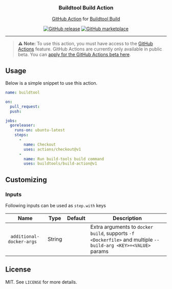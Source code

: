 <p align="center">
  <h3 align="center">Buildtool Build Action</h3>
  <p align="center"><a href="https://github.com/features/actions">GitHub Action</a> for <a href="https://buildtools.io/commands/#build">Buildtool Build</a></p>
  <p align="center">
    <a href="https://github.com/buildtool/build-action/releases/latest"><img alt="GitHub release" src="https://img.shields.io/github/release/buildtool/build-action.svg?logo=github"></a>
    <a href="https://github.com/marketplace/actions/github-action-for-build"><img alt="GitHub marketplace" src="https://img.shields.io/badge/marketplace-build--action-blue?logo=github"></a>
  </p>
</p>

---

> **:warning: Note:** To use this action, you must have access to the [GitHub Actions](https://github.com/features/actions) feature. GitHub Actions are currently only available in public beta. You can [apply for the GitHub Actions beta here](https://github.com/features/actions/signup/).

## Usage

Below is a simple snippet to use this action.

```yaml
name: buildtool

on:
  pull_request:
  push:

jobs:
  goreleaser:
    runs-on: ubuntu-latest
    steps:
      -
        name: Checkout
        uses: actions/checkout@v1
      -
        name: Run build-tools build command
        uses: buildtools/build-action@v1
```

## Customizing

### Inputs

Following inputs can be used as `step.with` keys

| Name                      | Type    | Default   | Description                              |
|---------------------------|---------|-----------|------------------------------------------|
| ` additional-docker-args` | String  |           | Extra arguments to `docker build`, supports  `-f <Dockerfile>` and multiple `--build-arg <KEY>=<VALUE>` params  |

## License

MIT. See `LICENSE` for more details.